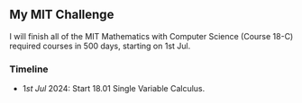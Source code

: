 ## My MIT Challenge

I will finish all of the MIT Mathematics with Computer Science (Course 18-C) required courses in 500 days, starting on 1st Jul.

### Timeline

- $1st\ Jul\ 2024$: Start 18.01 Single Variable Calculus.